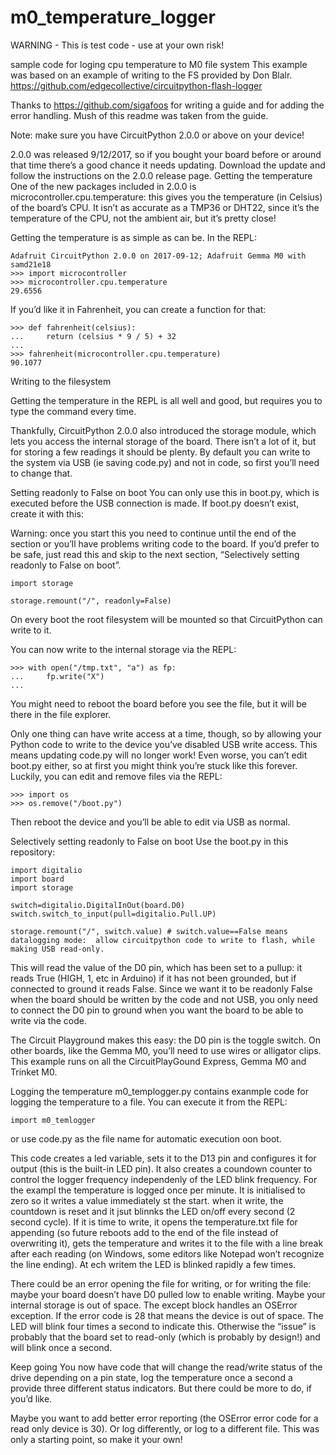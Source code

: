 # m0_temperature_logger

WARNING - This is test code - use at your own risk!

sample code for loging cpu temperature to M0 file system
This example was based on an example of writing to the FS provided by Don Blalr.
https://github.com/edgecollective/circuitpython-flash-logger

Thanks to https://github.com/sigafoos for writing a guide and for adding the error handling.  Mush of this readme was taken from the guide.

Note: make sure you have CircuitPython 2.0.0 or above on your device!

2.0.0 was released 9/12/2017, so if you bought your board before or around that time there’s a good chance it needs updating. Download the update and follow the instructions on the 2.0.0 release page.
Getting the temperature
One of the new packages included in 2.0.0 is microcontroller.cpu.temperature: this gives you the temperature (in Celsius) of the board’s CPU. It isn’t as accurate as a TMP36 or DHT22, since it’s the temperature of the CPU, not the ambient air, but it’s pretty close!

Getting the temperature is as simple as can be. In the REPL:
```
Adafruit CircuitPython 2.0.0 on 2017-09-12; Adafruit Gemma M0 with samd21e18
>>> import microcontroller
>>> microcontroller.cpu.temperature
29.6556
```
If you’d like it in Fahrenheit, you can create a function for that:
```
>>> def fahrenheit(celsius):
...     return (celsius * 9 / 5) + 32
...
>>> fahrenheit(microcontroller.cpu.temperature)
90.1077
```


Writing to the filesystem

Getting the temperature in the REPL is all well and good, but requires you to type the command every time.

Thankfully, CircuitPython 2.0.0 also introduced the storage module, which lets you access the internal storage of the board. There isn’t a lot of it, but for storing a few readings it should be plenty. By default you can write to the system via USB (ie saving code.py) and not in code, so first you’ll need to change that.

Setting readonly to False on boot
You can only use this in boot.py, which is executed before the USB connection is made. If boot.py doesn’t exist, create it with this:

Warning: once you start this you need to continue until the end of the section or you’ll have problems writing code to the board. If you’d prefer to be safe, just read this and skip to the next section, “Selectively setting readonly to False on boot”.
```
import storage

storage.remount("/", readonly=False)
```
On every boot the root filesystem will be mounted so that CircuitPython can write to it.

You can now write to the internal storage via the REPL:
```
>>> with open("/tmp.txt", "a") as fp:
...     fp.write("X")
...
```
You might need to reboot the board before you see the file, but it will be there in the file explorer.



Only one thing can have write access at a time, though, so by allowing your Python code to write to the device you’ve disabled USB write access. This means updating code.py will no longer work! Even worse, you can’t edit boot.py either, so at first you might think you’re stuck like this forever. Luckily, you can edit and remove files via the REPL:
```
>>> import os
>>> os.remove("/boot.py")
```
Then reboot the device and you’ll be able to edit via USB as normal.

Selectively setting readonly to False on boot
Use the boot.py in this repository:
```
import digitalio
import board
import storage

switch=digitalio.DigitalInOut(board.D0)
switch.switch_to_input(pull=digitalio.Pull.UP)

storage.remount("/", switch.value) # switch.value==False means datalogging mode:  allow circuitpython code to write to flash, while making USB read-only.
```

This will read the value of the D0 pin, which has been set to a pullup: it reads True (HIGH, 1, etc in Arduino) if it has not been grounded, but if connected to ground it reads False. Since we want it to be readonly False when the board should be written by the code and not USB, you only need to connect the D0 pin to ground when you want the board to be able to write via the code.

The Circuit Playground makes this easy: the D0 pin is the toggle switch. On other boards, like the Gemma M0, you’ll need to use wires or alligator clips. This example runs on all the CircuitPlayGound Express, Gemma M0 and Trinket M0.



Logging the temperature
m0_templogger.py  contains exanmple code for logging the temperature to a file.
You can execute it from the REPL:
```
import m0_temlogger
```
or use code.py as the file name for automatic execution oon boot.

This code creates a led variable, sets it to the D13 pin and configures it for output (this is the built-in LED pin).  It also creates a coundown counter to control the logger frequency independenly of the LED blink frequency. For the exampl the temperature is logged once per minute. It is initialised to zero so it writes a value immediately st the start. when it write, the countdown is reset and it jsut blinnks the LED on/off every second (2 second cycle). If it is time to write, it opens the temperature.txt file for appending (so future reboots add to the end of the file instead of overwriting it), gets the temperature and writes it to the file with a line break after each reading (on Windows, some editors like Notepad won’t recognize the line ending). At ech writem the LED is blinked rapidly a few times.


There could be an error opening the file for writing, or for writing the file: maybe your board doesn’t have D0 pulled low to enable writing. Maybe your internal storage is out of space. The except block handles an OSError exception. If the error code is 28 that means the device is out of space. The LED will blink four times a second to indicate this. Otherwise the “issue” is probably that the board set to read-only (which is probably by design!) and will blink once a second.

Keep going
You now have code that will change the read/write status of the drive depending on a pin state, log the temperature once a second a provide three different status indicators. But there could be more to do, if you’d like.

Maybe you want to add better error reporting (the OSError error code for a read only device is 30). Or log differently, or log to a different file. This was only a starting point, so make it your own!
